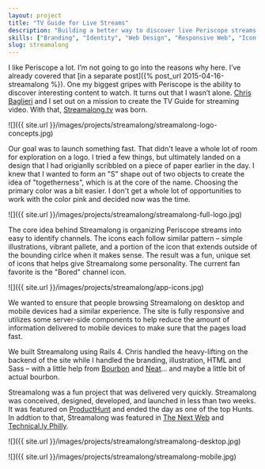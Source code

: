 ```yaml
---
layout: project
title: "TV Guide for Live Streams"
description: "Building a better way to discover live Periscope streams."
skills: ["Branding", "Identity", "Web Design", "Responsive Web", "Icon Design", "Rails"]
slug: streamalong
---
```

I like Periscope a lot. I’m not going to go into the reasons why here. I’ve already covered that [in a separate post]({% post_url 2015-04-16-streamalong %}). One my biggest gripes with Periscope is the ability to discover interesting content to watch. It turns out that I wasn’t alone. [Chris Baglieri](http://www.chrisbaglieri.com) and I set out on a mission to create the TV Guide for streaming video. With that, [Streamalong.tv](http://streamalong.tv) was born.

![]({{ site.url }}/images/projects/streamalong/streamalong-logo-concepts.jpg)

Our goal was to launch something fast. That didn't leave a whole lot of room for exploration on a logo. I tried a few things, but ultimately landed on a design that I had origianlly scribbled on a piece of paper earlier in the day. I knew that I wanted to form an "S" shape out of two objects to create the idea of "togetherness", which is at the core of the name. Choosing the primary color was a bit easier. I don't get a whole lot of opportunities to work with the color pink and decided now was the time.

![]({{ site.url }}/images/projects/streamalong/streamalong-full-logo.jpg)

The core idea behind Streamalong is organizing Periscope streams into easy to identify channels. The icons each follow similar pattern – simple illustrations, vibrant pallete, and a portion of the icon that extends outside of the bounding cirlce when it makes sense. The result was a fun, unique set of icons that helps give Streamalong some personality. The current fan favorite is the "Bored" channel icon.

![]({{ site.url }}/images/projects/streamalong/app-icons.jpg)

We wanted to ensure that people browsing Streamalong on desktop and mobile devices had a similar experience. The site is fully responsive and utilizes some server-side components to help reduce the amount of information delivered to mobile devices to make sure that the pages load fast.

We built Streamalong using Rails 4. Chris handled the heavy-lifting on the backend of the site while I handled the branding, illustration, HTML and Sass – with a little help from [Bourbon](http://bourbon.io) and [Neat](http://neat.bourbon.io)... and maybe a little bit of actual bourbon.

Streamalong was a fun project that was delivered very quickly. Streamalong was conceived, designed, developed, and launched in less than two weeks. It was featured on [ProductHunt](http://producthunt.com) and ended the day as one of the top Hunts. In addtion to that, Streamalong was featured in [The Next Web](http://thenextweb.com/apps/2015/04/17/streamalong-helps-you-discover-the-best-and-worst-of-periscope/) and [Technical.ly Philly](http://technical.ly/philly/2015/04/17/streamalong-periscope-discovery-guide/).

![]({{ site.url }}/images/projects/streamalong/streamalong-desktop.jpg)

![]({{ site.url }}/images/projects/streamalong/streamalong-mobile.jpg)

